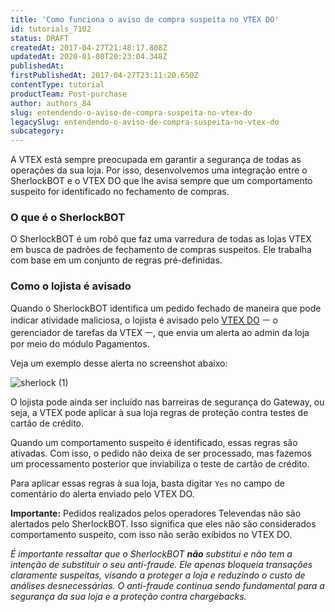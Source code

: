 ```yaml
---
title: 'Como funciona o aviso de compra suspeita no VTEX DO'
id: tutorials_7102
status: DRAFT
createdAt: 2017-04-27T21:48:17.808Z
updatedAt: 2020-01-08T20:23:04.348Z
publishedAt: 
firstPublishedAt: 2017-04-27T23:11:20.650Z
contentType: tutorial
productTeam: Post-purchase
author: authors_84
slug: entendendo-o-aviso-de-compra-suspeita-no-vtex-do
legacySlug: entendendo-o-aviso-de-compra-suspeita-no-vtex-do
subcategory: 
---
```


A VTEX está sempre preocupada em garantir a segurança de todas as operações da sua loja. Por isso, desenvolvemos uma integração entre o SherlockBOT e o VTEX DO que lhe avisa sempre que um comportamento suspeito for identificado no fechamento de compras.

### O que é o SherlockBOT

O SherlockBOT é um robô que faz uma varredura de todas as lojas VTEX em busca de padrões de fechamento de compras suspeitos. Ele trabalha com base em um conjunto de regras pré-definidas.

### Como o lojista é avisado

Quando o SherlockBOT identifica um pedido fechado de maneira que pode indicar atividade maliciosa, o lojista é avisado pelo [VTEX DO](/pt/tutorial/vtex-do) ㅡ o gerenciador de tarefas da VTEX ㅡ, que envia um alerta ao admin da loja por meio do módulo Pagamentos.

Veja um exemplo desse alerta no screenshot abaixo:

![sherlock (1)](//images.contentful.com/alneenqid6w5/6CsvYu9nfG0E4QowAEu86/c69b772065781ddc98bc85eeee37ef01/sherlock-1.png)

O lojista pode ainda ser incluído nas barreiras de segurança do Gateway, ou seja, a VTEX pode aplicar à sua loja regras de proteção contra testes de cartão de crédito. 

Quando um comportamento suspeito é identificado, essas regras são ativadas. Com isso, o pedido não deixa de ser processado, mas fazemos um processamento posterior que inviabiliza o teste de cartão de crédito.

Para aplicar essas regras à sua loja, basta digitar `Yes` no campo de comentário do alerta enviado pelo VTEX DO.

**Importante:** Pedidos realizados pelos operadores Televendas não são alertados pelo SherlockBOT. Isso significa que eles não são considerados comportamento suspeito, com isso não serão exibidos no VTEX DO.

_É importante ressaltar que o SherlockBOT **não** substitui e não tem a intenção de substituir o seu anti-fraude. Ele apenas bloqueia transações claramente suspeitas, visando a proteger a loja e reduzindo o custo de análises desnecessárias. O anti-fraude continua sendo fundamental para a segurança da sua loja e a proteção contra *chargebacks*._
